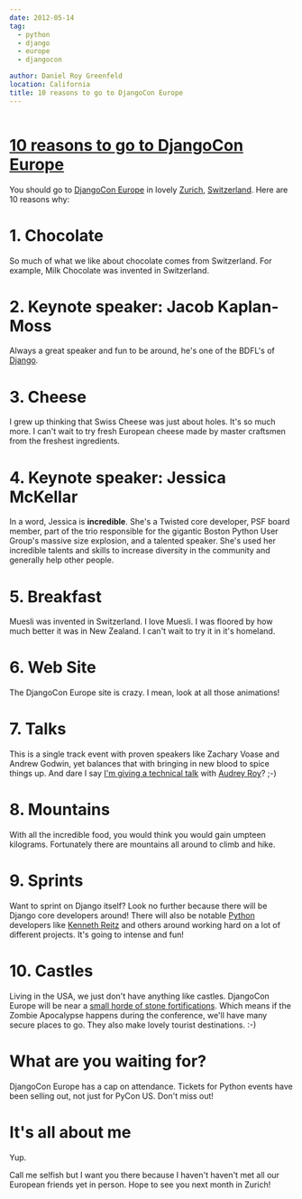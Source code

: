 ```yaml
---
date: 2012-05-14
tag:
  - python
  - django
  - europe
  - djangocon

author: Daniel Roy Greenfeld
location: California
title: 10 reasons to go to DjangoCon Europe
---
```


<div class="twelve wide column">
  <h1 class="ui block header">
    <div class="content">
      <a href="/10-reasons-djangocon-europe "
        >10 reasons to go to DjangoCon Europe</a
      >
    </div>
  </h1>
  <p>
    You should go to
    <a href="http://djangocon.eu" target="_blank">DjangoCon Europe</a> in lovely
    <a href="https://en.wikipedia.org/wiki/Zurich" target="_blank">Zurich</a>,
    <a href="https://en.wikipedia.org/wiki/Switzerland" target="_blank"
      >Switzerland</a
    >. Here are 10 reasons why:
  </p>
  <h1 id="1-chocolate">1. <strong>Chocolate</strong></h1>
  <p>
    So much of what we like about chocolate comes from Switzerland. For example,
    Milk Chocolate was invented in Switzerland.
  </p>
  <h1 id="2-keynote-speaker-jacob-kaplan-moss">
    2. <strong>Keynote speaker: Jacob Kaplan-Moss</strong>
  </h1>
  <p>
    Always a great speaker and fun to be around, he's one of the BDFL's of
    <a href="http://djangoproject.com" target="_blank">Django</a>.
  </p>
  <h1 id="3-cheese">3. <strong>Cheese</strong></h1>
  <p>
    I grew up thinking that Swiss Cheese was just about holes. It's so much
    more. I can't wait to try fresh European cheese made by master craftsmen
    from the freshest ingredients.
  </p>
  <h1 id="4-keynote-speaker-jessica-mckellar">
    4. <strong>Keynote speaker: Jessica McKellar</strong>
  </h1>
  <p>
    In a word, Jessica is <strong>incredible</strong>. She's a Twisted core
    developer, PSF board member, part of the trio responsible for the gigantic
    Boston Python User Group's massive size explosion, and a talented speaker.
    She's used her incredible talents and skills to increase diversity in the
    community and generally help other people.
  </p>
  <h1 id="5-breakfast">5. <strong>Breakfast</strong></h1>
  <p>
    Muesli was invented in Switzerland. I love Muesli. I was floored by how much
    better it was in New Zealand. I can't wait to try it in it's homeland.
  </p>
  <h1 id="6-web-site">6. <strong>Web Site</strong></h1>
  <p>
    The DjangoCon Europe site is crazy. I mean, look at all those animations!
  </p>
  <h1 id="7-talks">7. <strong>Talks</strong></h1>
  <p>
    This is a single track event with proven speakers like Zachary Voase and
    Andrew Godwin, yet balances that with bringing in new blood to spice things
    up. And dare I say
    <a
      href="http://2012.djangocon.eu/schedule/round-pegs-and-square-holes/"
      target="_blank"
      >I'm giving a technical talk</a
    >
    with <a href="http://audreymroy.com/" target="_blank">Audrey Roy</a>? ;-)
  </p>
  <h1 id="8-mountains">8. <strong>Mountains</strong></h1>
  <p>
    With all the incredible food, you would think you would gain umpteen
    kilograms. Fortunately there are mountains all around to climb and hike.
  </p>
  <h1 id="9-sprints">9. <strong>Sprints</strong></h1>
  <p>
    Want to sprint on Django itself? Look no further because there will be
    Django core developers around! There will also be notable
    <a href="http://python.org" target="_blank">Python</a> developers like
    <a href="http://kennethreitz.com/" target="_blank">Kenneth Reitz</a> and
    others around working hard on a lot of different projects. It's going to
    intense and fun!
  </p>
  <h1 id="10-castles">10. <strong>Castles</strong></h1>
  <p>
    Living in the USA, we just don't have anything like castles. DjangoCon
    Europe will be near a
    <a
      href="https://en.wikipedia.org/wiki/List_of_castles_and_fortresses_in_Switzerland#Zurich"
      target="_blank"
      >small horde of stone fortifications</a
    >. Which means if the Zombie Apocalypse happens during the conference, we'll
    have many secure places to go. They also make lovely tourist destinations.
    :-)
  </p>
  <h1 id="what-are-you-waiting-for">What are you waiting for?</h1>
  <p>
    DjangoCon Europe has a cap on attendance. Tickets for Python events have
    been selling out, not just for PyCon US. Don't miss out!
  </p>
  <h1 id="its-all-about-me">It's all about me</h1>
  <p>Yup.</p>
  <p>
    Call me selfish but I want you there because I haven't haven't met all our
    European friends yet in person. Hope to see you next month in Zurich!
  </p>
  </div>
